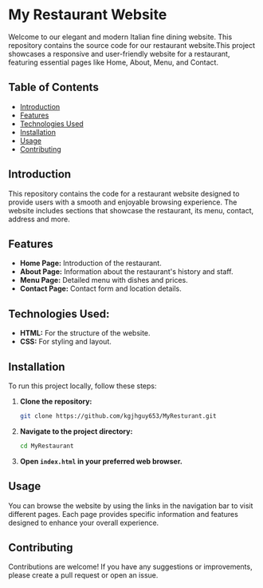 # My Restaurant Website

Welcome to our elegant and modern Italian fine dining website. This repository contains the source code for our restaurant website.This project showcases a responsive and user-friendly website for a restaurant, featuring essential pages like Home, About, Menu, and Contact.

## Table of Contents

- [Introduction](#introduction)
- [Features](#features)
- [Technologies Used](#technologies-used)
- [Installation](#installation)
- [Usage](#usage)
- [Contributing](#contributing)

## Introduction

This repository contains the code for a restaurant website designed to provide users with a smooth and enjoyable browsing experience. The website includes sections that showcase the restaurant, its menu, contact, address and more.

## Features

- **Home Page:** Introduction of the restaurant.
- **About Page:** Information about the restaurant's history and staff.
- **Menu Page:** Detailed menu with dishes and prices.
- **Contact Page:** Contact form and location details.

## Technologies Used:

- **HTML:** For the structure of the website.
- **CSS:** For styling and layout.

## Installation

To run this project locally, follow these steps:

1. **Clone the repository:**
   ```sh
   git clone https://github.com/kgjhguy653/MyResturant.git
   ```
2. **Navigate to the project directory:**
   ```sh
   cd MyRestaurant
   ```
3. **Open `index.html` in your preferred web browser.**

## Usage 

You can browse the website by using the links in the navigation bar to visit different pages. Each page provides specific information and features designed to enhance your overall experience.

## Contributing

Contributions are welcome! If you have any suggestions or improvements, please create a pull request or open an issue.